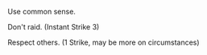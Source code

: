 Use common sense.

Don't raid. (Instant Strike 3)

Respect others. (1 Strike, may be more on circumstances)
